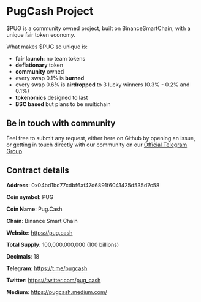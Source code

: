 # PugCash Project

$PUG is a community owned project, built on BinanceSmartChain, with a unique fair token economy.

What makes $PUG so unique is:

* **fair launch**: no team tokens
* **deflationary** token
* **community** owned
* every swap 0.1% is **burned**
* every swap 0.6% is **airdropped** to 3 lucky winners (0.3% - 0.2% and 0.1%)
* **tokenomics** designed to last
* **BSC based** but plans to be multichain



## Be in touch with community

Feel free to submit any request, either here on Github by opening an issue, or getting in touch directly with our community on our [Official Telegram Group](https://t.me/pugcash)



## Contract details

**Address**: 0x04bd1bc77cdbf6af47d6891f6041425d535d7c58

**Coin symbol**: PUG

**Coin Name**: Pug.Cash

**Chain**: Binance Smart Chain 

**Website**: https://pug.cash

**Total Supply**: 100,000,000,000 (100 billions)

**Decimals**: 18

**Telegram**: https://t.me/pugcash

**Twitter**: https://twitter.com/pug_cash

**Medium**: https://pugcash.medium.com/